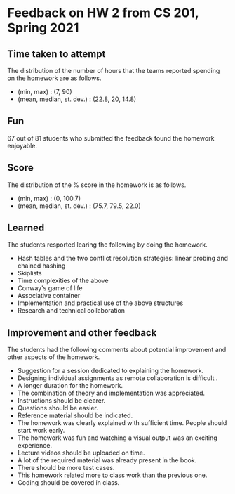 # Feedback on HW 2 from CS 201, Spring 2021

Time taken to attempt
-

The distribution of the number of hours that the teams reported spending on the homework are as follows.

- (min, max) : (7, 90)
- (mean, median, st. dev.) : (22.8, 20, 14.8)

Fun
-

67 out of 81 students who submitted the feedback found the homework enjoyable.

Score
-

The distribution of the % score in the homework is as follows.

- (min, max) : (0, 100.7)
- (mean, median, st. dev.) : (75.7, 79.5, 22.0)

Learned
-

The students resported learing the following by doing the homework.
- Hash tables and the two conflict resolution strategies: linear probing and chained hashing
- Skiplists
- Time complexities of the above
- Conway's game of life
- Associative container
- Implementation and practical use of the above structures
- Research and technical collaboration

Improvement and other feedback
-

The students had the following comments about potential improvement and other aspects of the homework.
- Suggestion for a session dedicated to explaining the homework.
- Designing individual assignments as remote collaboration is difficult .
- A longer duration for the homework.
- The combination of theory and implementation was appreciated.
- Instructions should be clearer.
- Questions should be easier.
- Reference material should be indicated.
- The homework was clearly explained with sufficient time. People should start work early.
- The homework was fun and watching a visual output was an exciting experience.
- Lecture videos should be uploaded on time.
- A lot of the required material was already present in the book.
- There should be more test cases.
- This homework related more to class work than the previous one.
- Coding should be covered in class.
